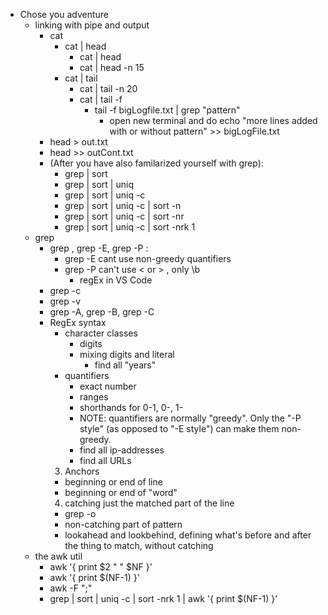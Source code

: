 * Chose you adventure
  * linking with pipe and output
    * cat
      * cat | head
        * cat | head
        * cat | head -n 15
      * cat | tail
        * cat | tail -n 20
        * cat | tail -f
          * tail -f bigLogfile.txt | grep "pattern" 
            * open new terminal and do echo "more lines added with or without pattern" >> bigLogFile.txt 
    * head > out.txt 
    * head >> outCont.txt
    * (After you have also familarized yourself with grep):
      * grep | sort
      * grep | sort | uniq 
      * grep | sort | uniq -c
      * grep | sort | uniq -c | sort -n
      * grep | sort | uniq -c | sort -nr
      * grep | sort | uniq -c | sort -nrk 1
  * grep 
    * grep , grep -E, grep -P : 
      * grep -E cant use non-greedy quantifiers
      * grep -P can't use \< or \> , only \b
        * regEx in VS Code 
    * grep -c
    * grep -v 
    * grep -A, grep -B, grep -C
    * RegEx syntax
      * character classes
        * digits
        * mixing digits and literal
          * find all "years"
      * quantifiers
        * exact number 
        * ranges
        * shorthands for 0-1, 0-, 1- 
        * NOTE: quantifiers are normally "greedy". Only the "-P style" (as opposed to "-E style") can make them non-greedy.
        * find all ip-addresses
        * find all URLs
      3. Anchors
        * beginning or end of line
        * beginning or end of "word"
      4. catching just the matched part of the line
        * grep -o
        * non-catching part of pattern
        * lookahead and lookbehind, defining what's before and after the thing to match, without catching
  * the awk util
    * awk '{ print $2 " " $NF }'
    * awk '{ print $(NF-1) }'
    * awk -F ";"
    * grep | sort | uniq -c | sort -nrk 1 | awk '{ print $(NF-1) }'
